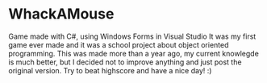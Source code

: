 # WhackAMouse
Game made with C#, using Windows Forms in Visual Studio
It was my first game ever made and it was a school project about object oriented programming.
This was made more than a year ago, my current knowlegde is much better, but I decided not to improve anything and just post the original version.
Try to beat highscore and have a nice day! :)
